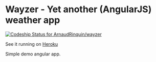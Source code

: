# Wayzer - Yet another (AngularJS) weather app

[ ![Codeship Status for ArnaudRinquin/wayzer](https://www.codeship.io/projects/7ae36440-ae06-0132-b077-526b9a410e37/status)](https://www.codeship.io/projects/68768)

See it running on [Heroku](http://wayzer.herokuapp.com/)

Simple demo angular app.
